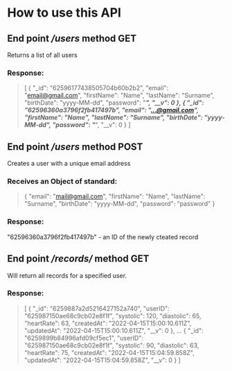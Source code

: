 # How to use this API <br>

## End point */users* method GET<br>

Returns a list of all users<br>

### Response:<br>
>[
>    {
>        "_id": "62596177438505704b60b2b2",
>        "email": "email@gmail.com",
>        "firstName": "Name",
>        "lastName": "Surname",
>        "birthDate": "yyyy-MM-dd",
>        "password": "***",
>        "__v": 0
>    },
>    {
>        "_id": "62596360a3796f2fb417497b",
>        "email": "...@gmail.com",
>        "firstName": "Name",
>        "lastName": "Surname",
>        "birthDate": "yyyy-MM-dd",
>        "password": "***",
>        "__v": 0
>    }
>]

## End point */users* method POST<br>

Creates a user with a unique email address<br>

### Receives an Object of standard:<br>
>    {
>        "email": "mail@gmail.com",
>        "firstName": "Name",
>        "lastName": "Surname",
>        "birthDate": "yyyy-MM-dd",
>        "password": "password"
>    }

### Response:<br>
"62596360a3796f2fb417497b"   - an ID of the newly cteated record<br>

## End point */records/<userID>* method GET

Will return all records for a specified user.<br>
### Response:<br>
>[
>    {
>        "_id": "6259887a2d5216427152a740",
>        "userID": "625987150ae68c9cb02e8f1f",
>        "systolic": 120,
>        "diastolic": 65,
>        "heartRate": 63,
>        "createdAt": "2022-04-15T15:00:10.611Z",
>        "updatedAt": "2022-04-15T15:00:10.611Z",
>        "__v": 0
>    },
>   ...
>    {
>        "_id": "6259899b84996afd09cf5ec1",
>        "userID": "625987150ae68c9cb02e8f1f",
>        "systolic": 90,
>        "diastolic": 63,
>        "heartRate": 75,
>        "createdAt": "2022-04-15T15:04:59.858Z",
>        "updatedAt": "2022-04-15T15:04:59.858Z",
>        "__v": 0
>    }
>]